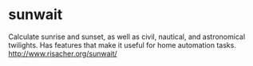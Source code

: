 # sunwait
Calculate sunrise and sunset, as well as civil, nautical, and astronomical twilights. Has features that make it useful for home automation tasks. http://www.risacher.org/sunwait/
